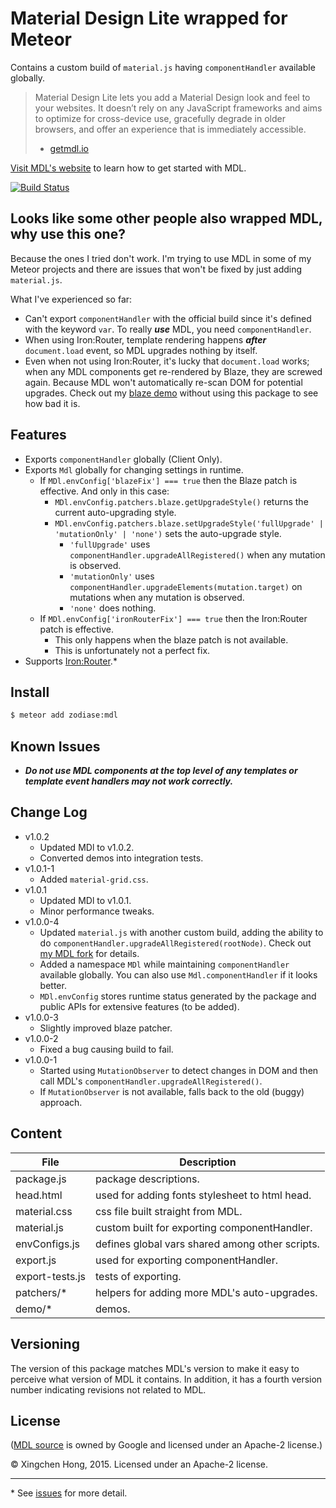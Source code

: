 Material Design Lite wrapped for Meteor
==============================================================================
Contains a custom build of `material.js` having `componentHandler` available globally.

> Material Design Lite lets you add a Material Design look and feel to your websites. It doesn’t rely on any JavaScript frameworks and aims to optimize for cross-device use, gracefully degrade in older browsers, and offer an experience that is immediately accessible.
> - [getmdl.io](http://www.getmdl.io/index.html)

[Visit MDL's website](http://www.getmdl.io/started/index.html) to learn how to get started with MDL.

[![Build Status](https://travis-ci.org/Zodiase/meteor-mdl.svg?branch=master)](https://travis-ci.org/Zodiase/meteor-mdl)

Looks like some other people also wrapped MDL, why use this one?
------------------------------------------------------------------------------
Because the ones I tried don't work. I'm trying to use MDL in some of my Meteor projects and there are issues that won't be fixed by just adding `material.js`.

What I've experienced so far:

* Can't export `componentHandler` with the official build since it's defined with the keyword `var`. To really ***use*** MDL, you need `componentHandler`.
* When using Iron:Router, template rendering happens ***after*** `document.load` event, so MDL upgrades nothing by itself.
* Even when not using Iron:Router, it's lucky that `document.load` works; when any MDL components get re-rendered by Blaze, they are screwed again. Because MDL won't automatically re-scan DOM for potential upgrades. Check out my [blaze demo](https://github.com/Zodiase/meteor-mdl/tree/master/demo/blaze) without using this package to see how bad it is.

Features
------------------------------------------------------------------------------
* Exports `componentHandler` globally (Client Only).
* Exports `Mdl` globally for changing settings in runtime.
	* If `MDl.envConfig['blazeFix'] === true` then the Blaze patch is effective. And only in this case:
		* `MDl.envConfig.patchers.blaze.getUpgradeStyle()` returns the current auto-upgrading style.
		* `MDl.envConfig.patchers.blaze.setUpgradeStyle('fullUpgrade' | 'mutationOnly' | 'none')` sets the auto-upgrade style.
			* `'fullUpgrade'` uses `componentHandler.upgradeAllRegistered()` when any mutation is observed.
			* `'mutationOnly'` uses `componentHandler.upgradeElements(mutation.target)` on mutations when any mutation is observed.
			* `'none'` does nothing.
	* If `MDl.envConfig['ironRouterFix'] === true` then the Iron:Router patch is effective.
		* This only happens when the blaze patch is not available.
		* This is unfortunately not a perfect fix.
* Supports [Iron:Router](https://github.com/iron-meteor/iron-router).*

Install
------------------------------------------------------------------------------
```Bash
$ meteor add zodiase:mdl
```

Known Issues
------------------------------------------------------------------------------
* ***Do not use MDL components at the top level of any templates or template event handlers may not work correctly.***

Change Log
------------------------------------------------------------------------------
* v1.0.2
	* Updated MDl to v1.0.2.
	* Converted demos into integration tests.
* v1.0.1-1
	* Added `material-grid.css`.
* v1.0.1
	* Updated MDl to v1.0.1.
	* Minor performance tweaks.
* v1.0.0-4
	* Updated `material.js` with another custom build, adding the ability to do `componentHandler.upgradeAllRegistered(rootNode)`. Check out [my MDL fork](https://github.com/Zodiase/material-design-lite) for details.
	* Added a namespace `MDl` while maintaining `componentHandler` available globally. You can also use `Mdl.componentHandler` if it looks better.
	* `MDl.envConfig` stores runtime status generated by the package and public APIs for extensive features (to be added).
* v1.0.0-3
	* Slightly improved blaze patcher.
* v1.0.0-2
	* Fixed a bug causing build to fail. 
* v1.0.0-1
    * Started using `MutationObserver` to detect changes in DOM and then call MDL's `componentHandler.upgradeAllRegistered()`.
    * If `MutationObserver` is not available, falls back to the old (buggy) approach.

Content
------------------------------------------------------------------------------
| File            | Description                                     |
| --------------- | ----------------------------------------------- |
| package.js      | package descriptions.                           |
| head.html       | used for adding fonts stylesheet to html head.  |
| material.css    | css file built straight from MDL.               |
| material.js     | custom built for exporting componentHandler.    |
| envConfigs.js   | defines global vars shared among other scripts. |
| export.js       | used for exporting componentHandler.            |
| export-tests.js | tests of exporting.                             |
| patchers/*      | helpers for adding more MDL's auto-upgrades.    |
| demo/*          | demos.                                          |

Versioning
------------------------------------------------------------------------------
The version of this package matches MDL's version to make it easy to perceive what version of MDL it contains.
In addition, it has a fourth version number indicating revisions not related to MDL.

License
------------------------------------------------------------------------------
([MDL source](https://github.com/google/material-design-lite) is owned by Google and licensed under an Apache-2 license.)

© Xingchen Hong, 2015. Licensed under an Apache-2 license.


------------------------------------------------------------------------------
\* See [issues](https://github.com/Zodiase/meteor-mdl/issues) for more detail.
